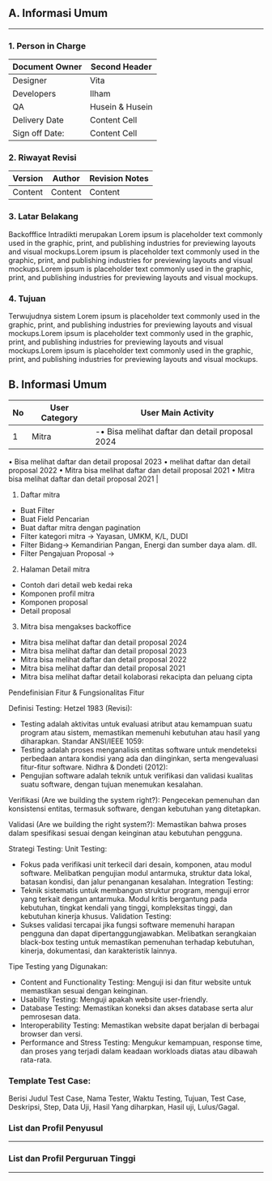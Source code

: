 ## A. Informasi Umum
___
### 1. Person in Charge
| Document Owner | Second Header |
| -------------- | ------------- |
| Designer | Vita |
| Developers| Ilham
| QA | Husein & Husein |
| Delivery Date | Content Cell |
| Sign off Date: | Content Cell |

### 2. Riwayat Revisi
| Version | Author | Revision Notes |
| ------- | ------ | -------------- |
| Content | Content | Content |

### 3. Latar Belakang
Backofffice Intradikti merupakan Lorem ipsum is placeholder text commonly used in the graphic, print, and publishing industries for previewing layouts and visual mockups.Lorem ipsum is placeholder text commonly used in the graphic, print, and publishing industries for previewing layouts and visual mockups.Lorem ipsum is placeholder text commonly used in the graphic, print, and publishing industries for previewing layouts and visual mockups.

### 4. Tujuan
Terwujudnya sistem Lorem ipsum is placeholder text commonly used in the graphic, print, and publishing industries for previewing layouts and visual mockups.Lorem ipsum is placeholder text commonly used in the graphic, print, and publishing industries for previewing layouts and visual mockups.Lorem ipsum is placeholder text commonly used in the graphic, print, and publishing industries for previewing layouts and visual mockups.

## B. Informasi Umum
| No | User Category | User Main Activity |
| ------- | ------ | -------------- |
| 1 | Mitra | -•	Bisa melihat daftar dan detail proposal 2024
•	Bisa melihat daftar dan detail proposal 2023
•	   melihat daftar dan detail proposal 2022
•	Mitra bisa melihat daftar dan detail proposal 2021
•	Mitra bisa melihat daftar dan detail proposal 2021 |

1. Daftar mitra
- Buat Filter
- Buat Field Pencarian
- Buat daftar mitra dengan pagination
- Filter kategori mitra -> Yayasan, UMKM, K/L, DUDI
- Filter Bidang-> Kemandirian Pangan, Energi dan sumber daya alam. dll.
- Filter Pengajuan Proposal ->
2. Halaman Detail mitra 
- Contoh dari detail web kedai reka
- Komponen profil mitra
- Komponen proposal
- Detail proposal
3. Mitra bisa mengakses backoffice
- Mitra bisa melihat daftar dan detail proposal 2024
- Mitra bisa melihat daftar dan detail proposal 2023
- Mitra bisa melihat daftar dan detail proposal 2022
- Mitra bisa melihat daftar dan detail proposal 2021
- Mitra bisa melihat daftar detail kolaborasi rekacipta dan peluang cipta

Pendefinisian Fitur & Fungsionalitas Fitur

Definisi Testing:
Hetzel 1983 (Revisi):
- Testing adalah aktivitas untuk evaluasi atribut atau kemampuan suatu program atau sistem, memastikan memenuhi kebutuhan atau hasil yang diharapkan.
Standar ANSI/IEEE 1059:
- Testing adalah proses menganalisis entitas software untuk mendeteksi perbedaan antara kondisi yang ada dan diinginkan, serta mengevaluasi fitur-fitur software.
Nidhra & Dondeti (2012):
- Pengujian software adalah teknik untuk verifikasi dan validasi kualitas suatu software, dengan tujuan menemukan kesalahan.

Verifikasi (Are we building the system right?): 
Pengecekan pemenuhan dan konsistensi entitas, termasuk software, dengan kebutuhan yang ditetapkan.

Validasi (Are we building the right system?): 
Memastikan bahwa proses dalam spesifikasi sesuai dengan keinginan atau kebutuhan pengguna.

Strategi Testing:
Unit Testing:
- Fokus pada verifikasi unit terkecil dari desain, komponen, atau modul software.
Melibatkan pengujian modul antarmuka, struktur data lokal, batasan kondisi, dan jalur penanganan kesalahan.
Integration Testing:
- Teknik sistematis untuk membangun struktur program, menguji error yang terkait dengan antarmuka.
Modul kritis bergantung pada kebutuhan, tingkat kendali yang tinggi, kompleksitas tinggi, dan kebutuhan kinerja khusus.
Validation Testing:
- Sukses validasi tercapai jika fungsi software memenuhi harapan pengguna dan dapat dipertanggungjawabkan.
Melibatkan serangkaian black-box testing untuk memastikan pemenuhan terhadap kebutuhan, kinerja, dokumentasi, dan karakteristik lainnya.

Tipe Testing yang Digunakan:
- Content and Functionality Testing:
Menguji isi dan fitur website untuk memastikan sesuai dengan keinginan.
- Usability Testing:
Menguji apakah website user-friendly.
- Database Testing:
Memastikan koneksi dan akses database serta alur pemrosesan data.
- Interoperability Testing:
Memastikan website dapat berjalan di berbagai browser dan versi.
- Performance and Stress Testing:
Mengukur kemampuan, response time, dan proses yang terjadi dalam keadaan workloads diatas atau dibawah rata-rata.

### Template Test Case:
Berisi Judul Test Case, Nama Tester, Waktu Testing, Tujuan, Test Case, Deskripsi, Step, Data Uji, Hasil Yang diharpkan, Hasil uji, Lulus/Gagal.

### List dan Profil Penyusul
___
### List dan Profil Perguruan Tinggi
___
